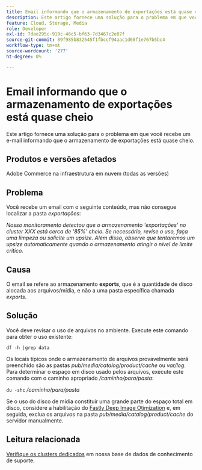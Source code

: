 ```yaml
---
title: Email informando que o armazenamento de exportações está quase cheio
description: Este artigo fornece uma solução para o problema em que você recebe um e-mail informando que o armazenamento de exportações está quase cheio.
feature: Cloud, Storage, Media
role: Developer
exl-id: 7dae295c-919c-46c5-bf63-7d3467c2e07f
source-git-commit: 89f985b832545f1fbccf94aac1d60f1e767b5bc4
workflow-type: tm+mt
source-wordcount: '277'
ht-degree: 0%

---
```


# Email informando que o armazenamento de exportações está quase cheio

Este artigo fornece uma solução para o problema em que você recebe um e-mail informando que o armazenamento de exportações está quase cheio.

## Produtos e versões afetados

Adobe Commerce na infraestrutura em nuvem (todas as versões)

## Problema

Você recebe um email com o seguinte conteúdo, mas não consegue localizar a pasta *exportações*:

*Nosso monitoramento detectou que o armazenamento &#39;exportações&#39; no cluster XXX está cerca de &#39;85%&#39; cheio.*
*Se necessário, revise o uso, faça uma limpeza ou solicite um upsize.*
*Além disso, observe que tentaremos um upsize automaticamente quando o armazenamento atingir o nível de limite crítico.*

## Causa

O email se refere ao armazenamento **exports**, que é a quantidade de disco alocada aos arquivos/mídia, e não a uma pasta específica chamada *exports*.

## Solução

Você deve revisar o uso de arquivos no ambiente. Execute este comando para obter o uso existente:

`df -h |grep data`

Os locais típicos onde o armazenamento de arquivos provavelmente será preenchido são as pastas *pub/media/catalog/product/cache* ou *var/log*. Para determinar o espaço em disco usado pelos arquivos, execute este comando com o caminho apropriado */caminho/para/pasta*:

`du -shc` */caminho/para/pasta*

Se o uso do disco de mídia constituir uma grande parte do espaço total em disco, considere a habilitação do [Fastly Deep Image Otimization](https://experienceleague.adobe.com/pt-br/docs/commerce-cloud-service/user-guide/cdn/fastly-image-optimization#deep-image-optimization) e, em seguida, exclua os arquivos na pasta *pub/media/catalog/product/cache* do servidor manualmente.

## Leitura relacionada

[Verifique os clusters dedicados](https://experienceleague.adobe.com/pt-br/docs/commerce-cloud-service/user-guide/develop/storage/manage-disk-space#check-dedicated-clusters) em nossa base de dados de conhecimento de suporte.
